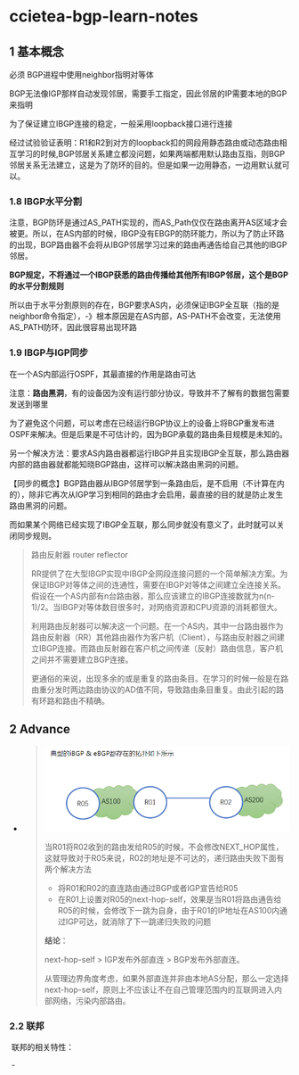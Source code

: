 # ccietea-bgp-learn-notes

## 1 基本概念

必须 BGP进程中使用neighbor指明对等体

BGP无法像IGP那样自动发现邻居，需要手工指定，因此邻居的IP需要本地的BGP来指明

为了保证建立IBGP连接的稳定，一般采用loopback接口进行连接

经过试验验证表明：R1和R2到对方的loopback扣的网段用静态路由或动态路由相互学习的时候,BGP邻居关系建立都没问题，如果两端都用默认路由互指，则BGP邻居关系无法建立，这是为了防环的目的。但是如果一边用静态，一边用默认就可以。

### 1.8 IBGP水平分割

注意，BGP防环是通过AS_PATH实现的，而AS_Path仅仅在路由离开AS区域才会被更。所以，在AS内部的时候，IBGP没有EBGP的防环能力，所以为了防止环路的出现，BGP路由器不会将从IBGP邻居学习过来的路由再通告给自己其他的IBGP邻居。

**BGP规定，不将通过一个IBGP获悉的路由传播给其他所有IBGP邻居，这个是BGP的水平分割规则**

所以由于水平分割原则的存在，BGP要求AS内，必须保证IBGP全互联（指的是neighbor命令指定），-》根本原因是在AS内部，AS-PATH不会改变，无法使用AS_PATH防环，因此很容易出现环路

### 1.9 IBGP与IGP同步

在一个AS内部运行OSPF，其最直接的作用是路由可达

注意：**路由黑洞**，有的设备因为没有运行部分协议，导致并不了解有的数据包需要发送到哪里

为了避免这个问题，可以考虑在已经运行BGP协议上的设备上将BGP重发布进OSPF来解决。但是后果是不可估计的，因为BGP承载的路由条目规模是未知的。

另一个解决方法：要求AS内路由器都运行IBGP并且实现IBGP全互联，那么路由器内部的路由器就都能知晓BGP路由，这样可以解决路由黑洞的问题。

【同步的概念】BGP路由器从IBGP邻居学到一条路由后，是不启用（不计算在内的），除非它再次从IGP学习到相同的路由才会启用，最直接的目的就是防止发生路由黑洞的问题。

而如果某个网络已经实现了IBGP全互联，那么同步就没有意义了，此时就可以关闭同步规则。

> 路由反射器 router reflector
>
> RR提供了在大型IBGP实现中IBGP全网段连接问题的一个简单解决方案。为保证IBGP对等体之间的连通性，需要在IBGP对等体之间建立全连接关系。假设在一个AS内部有n台路由器，那么应该建立的IBGP连接数就为n(n-1)/2。当IBGP对等体数目很多时，对网络资源和CPU资源的消耗都很大。
>
> 利用路由反射器可以解决这一个问题。在一个AS内，其中一台路由器作为路由反射器（RR）其他路由器作为客户机（Client），与路由反射器之间建立IBGP连接。而路由反射器在客户机之间传递（反射）路由信息，客户机之间并不需要建立BGP连接。
>
> 更通俗的来说，出现多余的或是重复的路由条目。在学习的时候一般是在路由重分发时两边路由协议的AD值不同，导致路由条目重复。由此引起的路有环路和路由不精确。

## 2 Advance

- [next-hop-self]: https://zhuanlan.zhihu.com/p/20303060

  > ![image-20210124101440388](ccietea-bgp-learn-notes.assets/image-20210124101440388.png)
  >
  > 当R01将R02收到的路由发给R05的时候，不会修改NEXT_HOP属性，这就导致对于R05来说，R02的地址是不可达的，递归路由失败下面有两个解决方法
  >
  > - 将R01和R02的直连路由通过BGP或者IGP宣告给R05
  > - 在R01上设置对R05的next-hop-self，效果是当R01将路由通告给R05的时候，会修改下一跳为自身，由于R01的IP地址在AS100内通过IGP可达，就消除了下一跳递归失败的问题
  >
  > **结论**：
  >
  > next-hop-self > IGP发布外部直连 > BGP发布外部直连。
  >
  > 从管理边界角度考虑，如果外部直连并非由本地AS分配，那么一定选择next-hop-self，原则上不应该让不在自己管理范围内的互联网进入内部网络，污染内部路由。

### 2.2 联邦

​		联邦的相关特性：

​		- 







